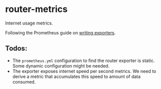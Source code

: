 # router-metrics

Internet usage metrics.

Following the Prometheus guide on [writing exporters](https://prometheus.io/docs/instrumenting/writing_exporters/).

## Todos:

- The `prometheus.yml` configuration to find the router exporter is static. Some dynamic configuration might be needed.
- The exporter exposes internet speed per second metrics. We need to derive a metric that accumulates this speed to amount of data consumed.
